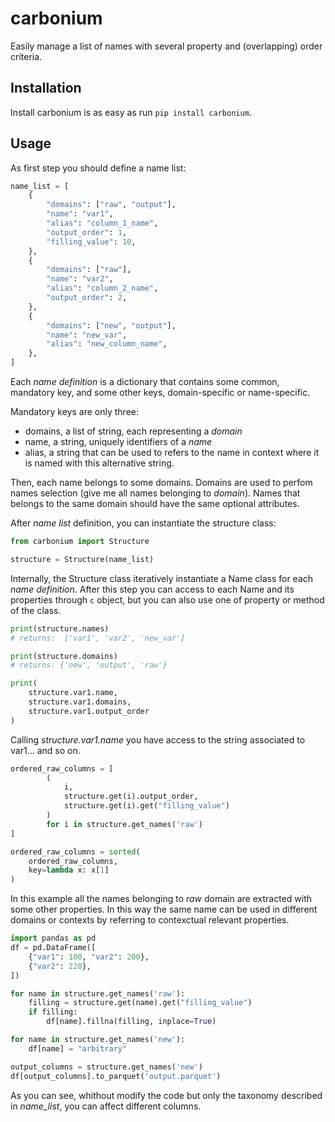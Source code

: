 # carbonium

Easily manage a list of names with several
property and (overlapping) order criteria.

## Installation

Install carbonium is as easy as run 
```pip install carbonium```.

## Usage

As first step you should define a name list:

```python
name_list = [
    {
        "domains": ["raw", "output"],
        "name": "var1",
        "alias": "column_1_name",
        "output_order": 1,
        "filling_value": 10,
    },
    {
        "domains": ["raw"],
        "name": "var2",
        "alias": "column_2_name",
        "output_order": 2,
    },
    {
        "domains": ["new", "output"],
        "name": "new_var",
        "alias": "new_column_name",
    },
]
```

Each *name definition* is a dictionary that
contains some common, mandatory key, and some
other keys, domain-specific or name-specific.

Mandatory keys are only three:

- domains, a list of string, each representing a *domain*
- name, a string, uniquely identifiers of a *name*
- alias, a string that can be used to refers to
    the name in context where it is named with
    this alternative string.
    
Then, each name belongs to some domains. Domains
are used to perfom names selection (give me all
names belonging to *domain*). Names that belongs
to the same domain should have the same optional
attributes.

After *name list* definition, you can instantiate
the structure class:

```python
from carbonium import Structure

structure = Structure(name_list)
```

Internally, the Structure class iteratively instantiate a
Name class for each *name definition*. After this
step you can access to each Name and its properties
through ```c``` object, but you can also use one of
property or method of the class.

```python
print(structure.names)
# returns:  ['var1', 'var2', 'new_var']

print(structure.domains)
# returns: {'new', 'output', 'raw'}

print(
    structure.var1.name,
    structure.var1.domains,
    structure.var1.output_order
)
```

Calling *structure.var1.name* you have access to the
string associated to var1... and so on.

```python
ordered_raw_columns = [
        (
            i,
            structure.get(i).output_order,
            structure.get(i).get("filling_value")
        )
        for i in structure.get_names('raw')
]

ordered_raw_columns = sorted(
    ordered_raw_columns,
    key=lambda x: x[1]
)
```

In this example all the names belonging to *raw*
domain are extracted with some other properties.
In this way the same name can be used in different
domains or contexts by referring to contexctual
relevant properties.

```python
import pandas as pd
df = pd.DataFrame([
    {"var1": 100, "var2": 200},
    {"var2": 220},
])

for name in structure.get_names('raw'):
    filling = structure.get(name).get("filling_value")
    if filling:
        df[name].fillna(filling, inplace=True)

for name in structure.get_names('new'):
    df[name] = "arbitrary"    

output_columns = structure.get_names('new')
df[output_columns].to_parquet('output.parquet')
```

As you can see, whithout modify the code but only the
taxonomy described in *name_list*, you can affect
different columns.